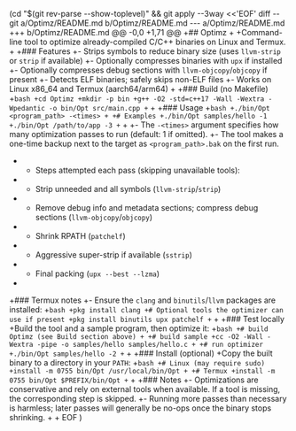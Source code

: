 (cd "$(git rev-parse --show-toplevel)" && git apply --3way <<'EOF'
diff --git a/Optimz/README.md b/Optimz/README.md
--- a/Optimz/README.md
+++ b/Optimz/README.md
@@ -0,0 +1,71 @@
+## Optimz
+
+Command-line tool to optimize already-compiled C/C++ binaries on Linux and Termux.
+
+### Features
+- Strips symbols to reduce binary size (uses `llvm-strip` or `strip` if available)
+- Optionally compresses binaries with `upx` if installed
+- Optionally compresses debug sections with `llvm-objcopy`/`objcopy` if present
+- Detects ELF binaries; safely skips non-ELF files
+- Works on Linux x86_64 and Termux (aarch64/arm64)
+
+### Build (no Makefile)
+```bash
+cd Optimz
+mkdir -p bin
+g++ -O2 -std=c++17 -Wall -Wextra -Wpedantic -o bin/Opt src/main.cpp
+```
+
+### Usage
+```bash
+./bin/Opt <program_path> -<times>
+
+# Examples
+./bin/Opt samples/hello -1
+./bin/Opt /path/to/app -3
+```
+
+- The `-<times>` argument specifies how many optimization passes to run (default: 1 if omitted).
+- The tool makes a one-time backup next to the target as `<program_path>.bak` on the first run.
+ - Steps attempted each pass (skipping unavailable tools):
+   - Strip unneeded and all symbols (`llvm-strip`/`strip`)
+   - Remove debug info and metadata sections; compress debug sections (`llvm-objcopy`/`objcopy`)
+   - Shrink RPATH (`patchelf`)
+   - Aggressive super-strip if available (`sstrip`)
+   - Final packing (`upx --best --lzma`)
+
+### Termux notes
+- Ensure the `clang` and `binutils`/`llvm` packages are installed:
+```bash
+pkg install clang
+# Optional tools the optimizer can use if present
+pkg install binutils upx patchelf
+```
+
+### Test locally
+Build the tool and a sample program, then optimize it:
+```bash
+# build Optimz (see Build section above)
+
+# build sample
+cc -O2 -Wall -Wextra -pipe -o samples/hello samples/hello.c
+
+# run optimizer
+./bin/Opt samples/hello -2
+```
+
+### Install (optional)
+Copy the built binary to a directory in your `PATH`:
+```bash
+# Linux (may require sudo)
+install -m 0755 bin/Opt /usr/local/bin/Opt
+
+# Termux
+install -m 0755 bin/Opt $PREFIX/bin/Opt
+```
+
+### Notes
+- Optimizations are conservative and rely on external tools when available. If a tool is missing, the corresponding step is skipped.
+- Running more passes than necessary is harmless; later passes will generally be no-ops once the binary stops shrinking.
+
+
EOF
)